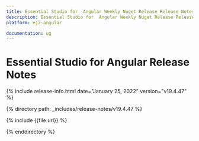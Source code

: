 ```yaml
---
title: Essential Studio for  Angular Weekly Nuget Release Release Notes  
description: Essential Studio for  Angular Weekly Nuget Release Release Notes  
platform: ej2-angular

documentation: ug
---
```


# Essential Studio for  Angular  Release Notes  

{% include release-info.html date="January 25, 2022"  version="v19.4.47" %} 

{% directory path: _includes/release-notes/v19.4.47 %}

{% include {{file.url}} %}

{% enddirectory %}
